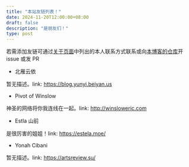 ```yaml
---
title: "本站友链列表！"
date: 2024-11-20T12:00:00+08:00
draft: false
description: "是朋友们！"
type: post
---
```


若需添加友链可通过[关于页面](/aboutme/)中列出的本人联系方式联系或向[本博客的仓库](https://github.com/hatateaya/hatateaya.github.io/)开 issue 或发 PR

- 北雁云依

暂无描述。link: <https://blog.yunyi.beiyan.us>

- Pivot of Winslow

神圣的网络将你我连线在一起。link: <http://winsloweric.com>

- Estla 山前

是很厉害的姐姐！link: <https://estela.moe/>

- Yonah Cibani

暂无描述。link: <https://artsreview.su/>
